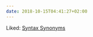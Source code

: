 ```yaml
---
date: 2018-10-15T04:41:27+02:00
---
```


Liked: [Syntax Synonyms](https://blog.taylorwood.io/2018/10/09/clojure-a-la-carte.html)
